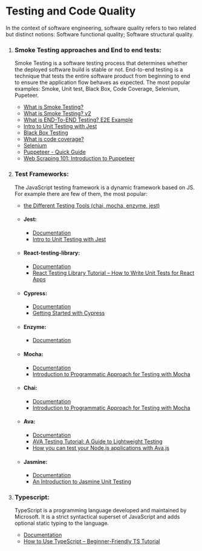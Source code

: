 # Testing and Code Quality

In the context of software engineering, software quality refers to two related but distinct notions: Software functional quality; Software structural quality.

1. ### Smoke Testing approaches and End to end tests:

   <p>‍Smoke Testing is a software testing process that determines whether the deployed software build is stable or not. End-to-end testing is a technique that tests the entire software product from beginning to end to ensure the application flow behaves as expected. The most popular examples: Smoke, Unit test, Black Box, Code Coverage, Selenium, Pupeteer.</p>

   - [What is Smoke Testing?](https://www.guru99.com/smoke-testing.html)
   - [What is Smoke Testing? v2](https://www.browserstack.com/guide/smoke-testing)
   - [What is END-To-END Testing? E2E Example](https://www.guru99.com/end-to-end-testing.html#:~:text=E2E%20Testing%20is%20also%20called%20Chain%20Testing.)
   - [Intro to Unit Testing with Jest](https://javascript.plainenglish.io/intro-to-unit-testing-with-jest-628aa3c6f832)
   - [Black Box Testing](https://www.imperva.com/learn/application-security/black-box-testing/)
   - [What is code coverage?](https://www.atlassian.com/continuous-delivery/software-testing/code-coverage)
   - [Selenium](https://www.browserstack.com/selenium)
   - [Puppeteer - Quick Guide](https://www.tutorialspoint.com/puppeteer/puppeteer_quick_guide.htm)
   - [Web Scraping 101: Introduction to Puppeteer](https://javascript.plainenglish.io/web-scraping-101-intro-to-puppeteer-790ead85dd2)

2. ### Test Frameworks:

   <p>‍The JavaScript testing framework is a dynamic framework based on JS. For example there are few of them, the most popular:</p>

   - [the Different Testing Tools (chai, mocha, enzyme, jest)](https://codingbff.medium.com/clarifying-different-testing-tools-chai-mocha-enzyme-jest-d7a561f01857)

   - #### Jest:

     - [Documentation](https://jestjs.io/)
     - [Intro to Unit Testing with Jest](https://javascript.plainenglish.io/intro-to-unit-testing-with-jest-628aa3c6f832)

   - #### React-testing-library:

     - [Documentation](https://testing-library.com/docs/react-testing-library/intro/)
     - [React Testing Library Tutorial – How to Write Unit Tests for React Apps](https://www.freecodecamp.org/news/write-unit-tests-using-react-testing-library/)

   - #### Cypress:

     - [Documentation](https://www.cypress.io/)
     - [Getting Started with Cypress](https://javascript.plainenglish.io/getting-started-with-cypress-c91b0bd3068e)

   - #### Enzyme:

     - [Documentation](https://enzymejs.github.io/enzyme/)

   - #### Mocha:

     - [Documentation](https://mochajs.org/)
     - [Introduction to Programmatic Approach for Testing with Mocha](https://javascript.plainenglish.io/introduction-to-programmatic-approach-to-mocha-testing-framework-e10d1947148e)

   - #### Chai:

     - [Documentation](https://www.chaijs.com/)
     - [Introduction to Programmatic Approach for Testing with Mocha](https://javascript.plainenglish.io/introduction-to-programmatic-approach-to-mocha-testing-framework-e10d1947148e)

   - #### Ava:

     - [Documentation](https://github.com/avajs/ava)
     - [AVA Testing Tutorial: A Guide to Lightweight Testing](https://www.testim.io/blog/ava-testing-tutorial-a-guide-to-lightweight-testing/)
     - [How you can test your Node.js applications with Ava.js](https://medium.com/free-code-camp/testing-your-nodejs-applications-with-ava-js-99e806a226a7)

   - #### Jasmine:
     - [Documentation](https://jasmine.github.io/)
     - [An Introduction to Jasmine Unit Testing](https://www.freecodecamp.org/news/jasmine-unit-testing-tutorial-4e757c2cbf42/)

3. ### Typescript:

   <p>TypeScript is a programming language developed and maintained by Microsoft. It is a strict syntactical superset of JavaScript and adds optional static typing to the language.</p>

   - [Documentation](https://www.typescriptlang.org/)
   - [How to Use TypeScript – Beginner-Friendly TS Tutorial](https://www.freecodecamp.org/news/an-introduction-to-typescript/)

